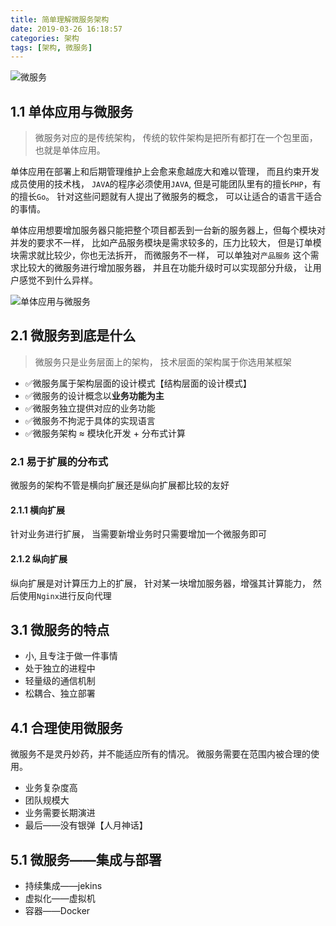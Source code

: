 ```yaml
---
title: 简单理解微服务架构
date: 2019-03-26 16:18:57
categories: 架构
tags: [架构, 微服务]
---
```


![微服务](http://img.nixiaolei.com/2019-04-06-16-21-09.png)

## 1.1 单体应用与微服务
> 微服务对应的是传统架构， 传统的软件架构是把所有都打在一个包里面， 也就是单体应用。


单体应用在部署上和后期管理维护上会愈来愈越庞大和难以管理， 而且约束开发成员使用的技术栈， `JAVA`的程序必须使用`JAVA`, 但是可能团队里有的擅长`PHP`，有的擅长`Go`。 针对这些问题就有人提出了微服务的概念， 可以让适合的语言干适合的事情。


单体应用想要增加服务器只能把整个项目都丢到一台新的服务器上，但每个模块对并发的要求不一样， 比如产品服务模块是需求较多的，压力比较大， 但是订单模块需求就比较少，你也无法拆开，   而微服务不一样， 可以单独对`产品服务` 这个需求比较大的微服务进行增加服务器， 并且在功能升级时可以实现部分升级， 让用户感觉不到什么异样。


![单体应用与微服务](http://img.nixiaolei.com/2019-04-06-17-25-10.png)

## 2.1 微服务到底是什么
> 微服务只是业务层面上的架构， 技术层面的架构属于你选用某框架

* ✅微服务属于架构层面的设计模式【结构层面的设计模式】
* ✅微服务的设计概念以**业务功能为主**
* ✅微服务独立提供对应的业务功能
* ✅微服务不拘泥于具体的实现语言
* ✅微服务架构 ≈ 模块化开发 + 分布式计算


### 2.1 易于扩展的分布式
微服务的架构不管是横向扩展还是纵向扩展都比较的友好

#### 2.1.1 横向扩展
针对业务进行扩展， 当需要新增业务时只需要增加一个微服务即可

#### 2.1.2 纵向扩展
纵向扩展是对计算压力上的扩展， 针对某一块增加服务器，增强其计算能力， 然后使用`Nginx`进行反向代理



## 3.1 微服务的特点
* 小, 且专注于做⼀件事情
* 处于独立的进程中
* 轻量级的通信机制
* 松耦合、独立部署


## 4.1 合理使用微服务
微服务不是灵丹妙药，并不能适应所有的情况。 微服务需要在范围内被合理的使用。

* 业务复杂度高
* 团队规模大
* 业务需要长期演进
* 最后——没有银弹【人月神话】


## 5.1 微服务——集成与部署
* 持续集成——jekins
* 虚拟化——虚拟机
* 容器——Docker
